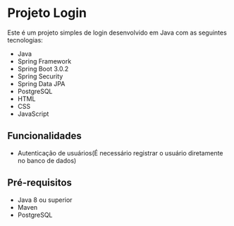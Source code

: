 # Projeto Login

Este é um projeto simples de login desenvolvido em Java com as seguintes tecnologias:

- Java
- Spring Framework
- Spring Boot 3.0.2
- Spring Security
- Spring Data JPA
- PostgreSQL
- HTML
- CSS
- JavaScript

## Funcionalidades

- Autenticação de usuários(É necessário registrar o usuário diretamente no banco de dados)

## Pré-requisitos

- Java 8 ou superior
- Maven
- PostgreSQL
